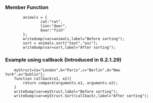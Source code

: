 ### Member Function

```luceescript+trycf
        animals = {
                cat:"rat",
                lion:"deer",
                bear:"fish"
        };
        writedump(var=animals,label="Before sorting");
        sort = animals.sort("text","asc");
        writeDump(var=sort,label="After sorting");
```

### Example using callback (Introduced in 6.2.1.29)

```luceescript+trycf
    myStruct={a="London",b="Paris",c="Berlin",d="New York",e="Dublin"};
    function callback(e1, e2){
        return compare(arguments.e1, arguments.e2);
    }
    writeDump(var=myStruct,label="Before sorting");
    writeDump(var=myStruct.Sort(callback),label="After sorting");
```